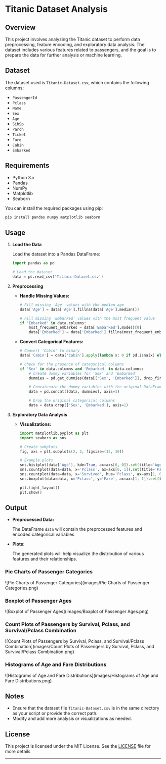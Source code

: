 # Titanic Dataset Analysis

## Overview

This project involves analyzing the Titanic dataset to perform data preprocessing, feature encoding, and exploratory data analysis. The dataset includes various features related to passengers, and the goal is to prepare the data for further analysis or machine learning.

## Dataset

The dataset used is `Titanic-Dataset.csv`, which contains the following columns:
- `PassengerId`
- `Pclass`
- `Name`
- `Sex`
- `Age`
- `SibSp`
- `Parch`
- `Ticket`
- `Fare`
- `Cabin`
- `Embarked`

## Requirements

- Python 3.x
- Pandas
- NumPy
- Matplotlib
- Seaborn

You can install the required packages using pip:

```bash
pip install pandas numpy matplotlib seaborn
```

## Usage

1. **Load the Data**

   Load the dataset into a Pandas DataFrame:

   ```python
   import pandas as pd

   # Load the dataset
   data = pd.read_csv('Titanic-Dataset.csv')
   ```

2. **Preprocessing**

   - **Handle Missing Values:**

     ```python
     # Fill missing 'Age' values with the median age
     data['Age'] = data['Age'].fillna(data['Age'].median())

     # Fill missing 'Embarked' values with the most frequent value
     if 'Embarked' in data.columns:
         most_frequent_embarked = data['Embarked'].mode()[0]
         data['Embarked'] = data['Embarked'].fillna(most_frequent_embarked)
     ```

   - **Convert Categorical Features:**

     ```python
     # Convert 'Cabin' to binary
     data['Cabin'] = data['Cabin'].apply(lambda x: 0 if pd.isna(x) else 1)

     # Check for the presence of categorical columns
     if 'Sex' in data.columns and 'Embarked' in data.columns:
         # Create dummy variables for 'Sex' and 'Embarked'
         dummies = pd.get_dummies(data[['Sex', 'Embarked']], drop_first=True)

         # Concatenate the dummy variables with the original DataFrame
         data = pd.concat([data, dummies], axis=1)

         # Drop the original categorical columns
         data = data.drop(['Sex', 'Embarked'], axis=1)
     ```

3. **Exploratory Data Analysis**

   - **Visualizations:**

     ```python
     import matplotlib.pyplot as plt
     import seaborn as sns

     # Create subplots
     fig, axs = plt.subplots(2, 2, figsize=(15, 10))

     # Example plots
     sns.histplot(data['Age'], kde=True, ax=axs[0, 0]).set(title='Age Distribution')
     sns.countplot(data=data, x='Pclass', ax=axs[0, 1]).set(title='Passenger Class Distribution')
     sns.countplot(data=data, x='Survived', hue='Pclass', ax=axs[1, 0]).set(title='Survival by Pclass')
     sns.boxplot(data=data, x='Pclass', y='Fare', ax=axs[1, 1]).set(title='Fare by Pclass')

     plt.tight_layout()
     plt.show()
     ```

## Output

- **Preprocessed Data:**

  The DataFrame `data` will contain the preprocessed features and encoded categorical variables.

- **Plots:**

  The generated plots will help visualize the distribution of various features and their relationships.

### Pie Charts of Passenger Categories

![Pie Charts of Passenger Categories](images/Pie Charts of Passenger Categories.png)

### Boxplot of Passenger Ages

![Boxplot of Passenger Ages](images/Boxplot of Passenger Ages.png)

### Count Plots of Passengers by Survival, Pclass, and Survival/Pclass Combination

![Count Plots of Passengers by Survival, Pclass, and Survival/Pclass Combination](images/Count Plots of Passengers by Survival, Pclass, and Survival/Pclass Combination.png)

### Histograms of Age and Fare Distributions

![Histograms of Age and Fare Distributions](images/Histograms of Age and Fare Distributions.png)


## Notes

- Ensure that the dataset file `Titanic-Dataset.csv` is in the same directory as your script or provide the correct path.
- Modify and add more analysis or visualizations as needed.

## License

This project is licensed under the MIT License. See the [LICENSE](LICENSE) file for more details.

---
